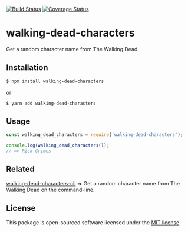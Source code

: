 [![Build Status](https://secure.travis-ci.org/jenbuzz/walking-dead-characters.png?branch=master)](http://travis-ci.org/jenbuzz/walking-dead-characters)
[![Coverage Status](https://coveralls.io/repos/github/jenbuzz/walking-dead-characters/badge.svg?branch=master)](https://coveralls.io/github/jenbuzz/walking-dead-characters?branch=master)

# walking-dead-characters
Get a random character name from The Walking Dead.

## Installation

```bash
$ npm install walking-dead-characters
```
or
```
$ yarn add walking-dead-characters
```

## Usage

```javascript
const walking_dead_characters = require('walking-dead-characters');

console.log(walking_dead_characters());
// => Rick Grimes
```

## Related

[walking-dead-characters-cli](https://github.com/jenbuzz/walking-dead-characters-cli) => Get a random character name from The Walking Dead on the command-line.

## License
This package is open-sourced software licensed under the [MIT license](http://opensource.org/licenses/MIT)
